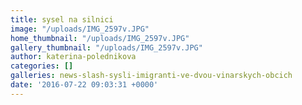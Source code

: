 ```yaml
---
title: sysel na silnici
image: "/uploads/IMG_2597v.JPG"
home_thumbnail: "/uploads/IMG_2597v.JPG"
gallery_thumbnail: "/uploads/IMG_2597v.JPG"
author: katerina-polednikova
categories: []
galleries: news-slash-sysli-imigranti-ve-dvou-vinarskych-obcich
date: '2016-07-22 09:03:31 +0000'
---
```

